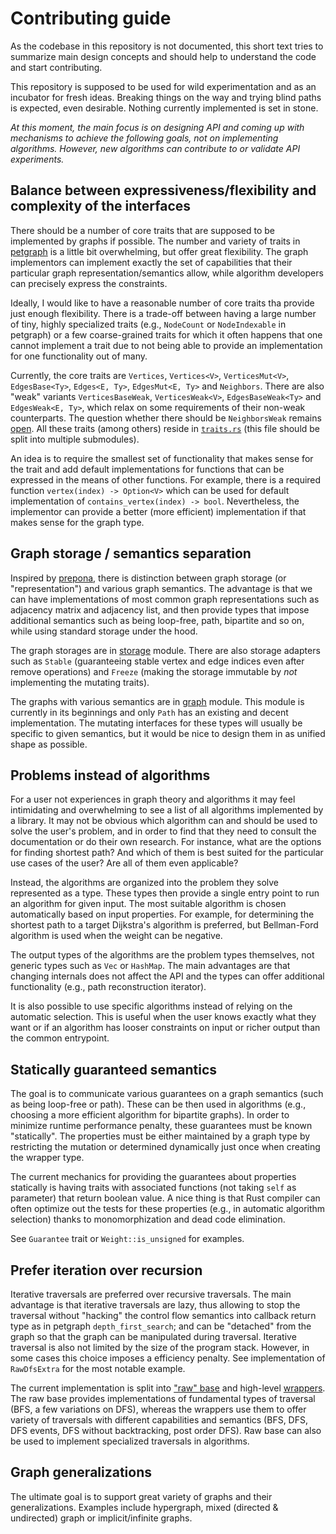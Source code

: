 # Contributing guide

As the codebase in this repository is not documented, this short text tries to
summarize main design concepts and should help to understand the code and start
contributing.

This repository is supposed to be used for wild experimentation and as an
incubator for fresh ideas. Breaking things on the way and trying blind paths is
expected, even desirable. Nothing currently implemented is set in stone.

*At this moment, the main focus is on designing API and coming up with
mechanisms to achieve the following goals, not on implementing algorithms.
However, new algorithms can contribute to or validate API experiments.*

## Balance between expressiveness/flexibility and complexity of the interfaces

There should be a number of core traits that are supposed to be implemented by
graphs if possible. The number and variety of traits in
[petgraph](https://github.com/petgraph/petgraph) is a little bit overwhelming,
but offer great flexibility. The graph implementors can implement exactly the
set of capabilities that their particular graph representation/semantics allow,
while algorithm developers can precisely express the constraints.

Ideally, I would like to have a reasonable number of core traits tha provide
just enough flexibility. There is a trade-off between having a large number of
tiny, highly specialized traits (e.g., `NodeCount` or `NodeIndexable` in
petgraph) or a few coarse-grained traits for which it often happens that one
cannot implement a trait due to not being able to provide an implementation for
one functionality out of many.

Currently, the core traits are `Vertices`, `Vertices<V>`, `VerticesMut<V>`,
`EdgesBase<Ty>`, `Edges<E, Ty>`, `EdgesMut<E, Ty>` and `Neighbors`. There are
also "weak" variants `VerticesBaseWeak`, `VerticesWeak<V>`, `EdgesBaseWeak<Ty>`
and `EdgesWeak<E, Ty>`, which relax on some requirements of their non-weak
counterparts. The question whether there should be `NeighborsWeak` remains
[open](https://github.com/pnevyk/gryf/issues/3). All these traits (among others)
reside in [`traits.rs`](src/traits.rs) (this file should be split into multiple
submodules).

An idea is to require the smallest set of functionality that makes sense for the
trait and add default implementations for functions that can be expressed in the
means of other functions. For example, there is a required function
`vertex(index) -> Option<V>` which can be used for default implementation of
`contains_vertex(index) -> bool`. Nevertheless, the implementor can provide a
better (more efficient) implementation if that makes sense for the graph type.

## Graph storage / semantics separation

Inspired by [prepona](https://github.com/maminrayej/prepona), there is
distinction between graph storage (or "representation") and various graph
semantics. The advantage is that we can have implementations of most common
graph representations such as adjacency matrix and adjacency list, and then
provide types that impose additional semantics such as being loop-free, path,
bipartite and so on, while using standard storage under the hood.

The graph storages are in [storage](src/storage) module. There are also storage
adapters such as `Stable` (guaranteeing stable vertex and edge indices even
after remove operations) and `Freeze` (making the storage immutable by *not*
implementing the mutating traits).

The graphs with various semantics are in [graph](src/graph) module. This module
is currently in its beginnings and only `Path` has an existing and decent
implementation. The mutating interfaces for these types will usually be specific
to given semantics, but it would be nice to design them in as unified shape as
possible.

## Problems instead of algorithms

For a user not experiences in graph theory and algorithms it may feel
intimidating and overwhelming to see a list of all algorithms implemented by a
library. It may not be obvious which algorithm can and should be used to solve
the user's problem, and in order to find that they need to consult the
documentation or do their own research. For instance, what are the options for
finding shortest path? And which of them is best suited for the particular use
cases of the user? Are all of them even applicable?

Instead, the algorithms are organized into the problem they solve represented as
a type. These types then provide a single entry point to run an algorithm for
given input. The most suitable algorithm is chosen automatically based on input
properties. For example, for determining the shortest path to a target
Dijkstra's algorithm is preferred, but Bellman-Ford algorithm is used when the
weight can be negative.

The output types of the algorithms are the problem types themselves, not generic
types such as `Vec` or `HashMap`. The main advantages are that changing
internals does not affect the API and the types can offer additional
functionality (e.g., path reconstruction iterator).

It is also possible to use specific algorithms instead of relying on the
automatic selection. This is useful when the user knows exactly what they want
or if an algorithm has looser constraints on input or richer output than the
common entrypoint.

## Statically guaranteed semantics

The goal is to communicate various guarantees on a graph semantics (such as
being loop-free or path). These can be then used in algorithms (e.g., choosing a
more efficient algorithm for bipartite graphs). In order to minimize runtime
performance penalty, these guarantees must be known "statically". The properties
must be either maintained by a graph type by restricting the mutation or
determined dynamically just once when creating the wrapper type.

The current mechanics for providing the guarantees about properties statically
is having traits with associated functions (not taking `self` as parameter) that
return boolean value. A nice thing is that Rust compiler can often optimize out
the tests for these properties (e.g., in automatic algorithm selection) thanks
to monomorphization and dead code elimination.

See `Guarantee` trait or `Weight::is_unsigned` for examples.

## Prefer iteration over recursion

Iterative traversals are preferred over recursive traversals. The main advantage
is that iterative traversals are lazy, thus allowing to stop the traversal
without "hacking" the control flow semantics into callback return type as in
petgraph `depth_first_search`; and can be "detached" from the graph so that the
graph can be manipulated during traversal. Iterative traversal is also not
limited by the size of the program stack. However, in some cases this choice
imposes a efficiency penalty. See implementation of `RawDfsExtra` for the most
notable example.

The current implementation is split into ["raw" base](src/visit/raw.rs) and
high-level [wrappers](src/visit.rs). The raw base provides implementations of
fundamental types of traversal (BFS, a few variations on DFS), whereas the
wrappers use them to offer variety of traversals with different capabilities and
semantics (BFS, DFS, DFS events, DFS without backtracking, post order DFS). Raw
base can also be used to implement specialized traversals in algorithms.

## Graph generalizations

The ultimate goal is to support great variety of graphs and their
generalizations. Examples include hypergraph, mixed (directed & undirected)
graph or implicit/infinite graphs.

